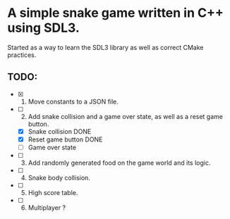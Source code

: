 # A simple snake game written in C++ using SDL3.

Started as a way to learn the SDL3 library as well as correct CMake practices.

## TODO:

- [x] 1. Move constants to a JSON file.
- [ ] 2. Add snake collision and a game over state, as well as a reset game button.
	- [x] Snake collision DONE
	- [x] Reset game button DONE
	- [ ] Game over state
- [ ] 3. Add randomly generated food on the game world and its logic.
- [ ] 4. Snake body collision.
- [ ] 5. High score table.
- [ ] 6. Multiplayer ?